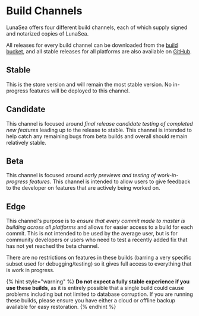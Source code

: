 # Build Channels

LunaSea offers four different build channels, each of which supply signed and notarized copies of LunaSea.

All releases for every build channel can be downloaded from the [build bucket](https://builds.lunasea.app/), and all stable releases for all platforms are also available on [GitHub](https://github.com/JagandeepBrar/LunaSea/releases).

## Stable

This is the store version and will remain the most stable version. No in-progress features will be deployed to this channel.

## Candidate

This channel is focused around _final release candidate testing of completed new features_ leading up to the release to stable. This channel is intended to help catch any remaining bugs from beta builds and overall should remain relatively stable.

## Beta

This channel is focused around _early previews and testing of work-in-progress features_. This channel is intended to allow users to give feedback to the developer on features that are actively being worked on.

## Edge

This channel's purpose is to _ensure that every commit made to master is building across all platforms_ and allows for easier access to a build for each commit. This is not intended to be used by the average user, but is for community developers or users who need to test a recently added fix that has not yet reached the beta channel.

There are no restrictions on features in these builds (barring a very specific subset used for debugging/testing) so it gives full access to everything that is work in progress.

{% hint style="warning" %}
**Do not expect a fully stable experience if you use these builds**, as it is entirely possible that a single build could cause problems including but not limited to database corruption. If you are running these builds, please ensure you have either a cloud or offline backup available for easy restoration.
{% endhint %}

